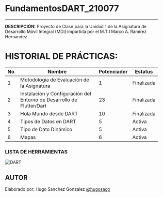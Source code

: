 # FundamentosDART_210077
----

**DESCRIPCIÓN:**
Proyecto de Clase para la Unidad 1 de la Asignatura de Desarrollo Móvil Integral 
(MDI) impartida por el M.T.I Marco A. Ramirez Hernandez

# HISTORIAL DE PRÁCTICAS:

|No. |Nombre |Potenciador |Estatus |
|--|--|--|--|
|1|Metodología de Evaluación de la Asignatura|1|Finalizada|
|2|Instalación y Configuración del Entorno de Desarrollo de Flutter/Dart|23|Finalizada
|3|Hola Mundo desde DART|10|Finalizada|
|4|Tipos de Datos en DART|5|Activa|
|5|Tipo de Dato Dinámico|5|Activa|
|6|Mapas|6|Activa|


### LISTA DE HERRAMIENTAS
![DART](https://img.shields.io/badge/Dart-0175C2?style=for-the-badge&logo=dart&logoColor=white)

## AUTOR
Elaborado por: Hugo Sanchez Gonzalez [@hugosago](https://github.com/Hugosago)